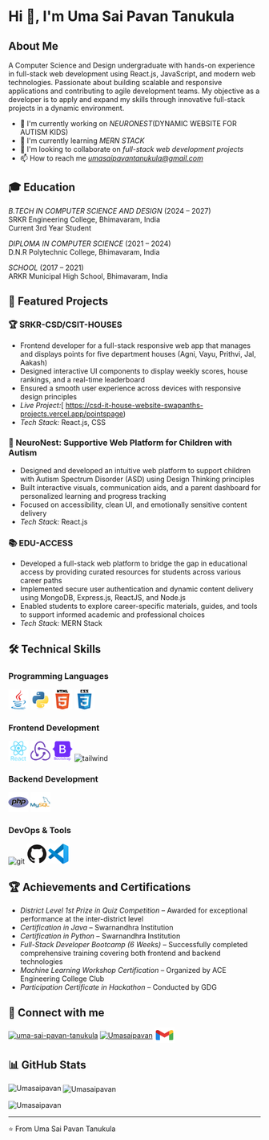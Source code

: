 # Hi 👋, I'm Uma Sai Pavan Tanukula

## About Me
A Computer Science and Design undergraduate with hands-on experience in full-stack web development using React.js, JavaScript, and modern web technologies. Passionate about building scalable and responsive applications and contributing to agile development teams. My objective as a developer is to apply and expand my skills through innovative full-stack projects in a dynamic environment.

- 🔭 I'm currently working on *NEURONEST*(DYNAMIC WEBSITE FOR AUTISM KIDS)
- 🌱 I'm currently learning *MERN STACK*
- 👯 I'm looking to collaborate on *full-stack web development projects*
- 📫 How to reach me *umasaipavantanukula@gmail.com*

## 🎓 Education

*B.TECH IN COMPUTER SCIENCE AND DESIGN* (2024 – 2027)  
SRKR Engineering College, Bhimavaram, India  
Current 3rd Year Student

*DIPLOMA IN COMPUTER SCIENCE* (2021 – 2024)  
D.N.R Polytechnic College, Bhimavaram, India

*SCHOOL* (2017 – 2021)  
ARKR Municipal High School, Bhimavaram, India

## 🚀 Featured Projects

### 🏆 SRKR-CSD/CSIT-HOUSES
- Frontend developer for a full-stack responsive web app that manages and displays points for five department houses (Agni, Vayu, Prithvi, Jal, Aakash)
- Designed interactive UI components to display weekly scores, house rankings, and a real-time leaderboard
- Ensured a smooth user experience across devices with responsive design principles
- *Live Project:*[ https://csd-it-house-website-swapanths-projects.vercel.app/pointspage)
- *Tech Stack:* React.js, CSS

### 🧠 NeuroNest: Supportive Web Platform for Children with Autism
- Designed and developed an intuitive web platform to support children with Autism Spectrum Disorder (ASD) using Design Thinking principles
- Built interactive visuals, communication aids, and a parent dashboard for personalized learning and progress tracking
- Focused on accessibility, clean UI, and emotionally sensitive content delivery
- *Tech Stack:* React.js



### 📚 EDU-ACCESS
- Developed a full-stack web platform to bridge the gap in educational access by providing curated resources for students across various career paths
- Implemented secure user authentication and dynamic content delivery using MongoDB, Express.js, ReactJS, and Node.js
- Enabled students to explore career-specific materials, guides, and tools to support informed academic and professional choices
- *Tech Stack:* MERN Stack

## 🛠 Technical Skills

### Programming Languages
<p align="left">
<img src="https://raw.githubusercontent.com/devicons/devicon/master/icons/java/java-original.svg" alt="java" width="40" height="40"/>
<img src="https://raw.githubusercontent.com/devicons/devicon/master/icons/python/python-original.svg" alt="python" width="40" height="40"/>
<img src="https://raw.githubusercontent.com/devicons/devicon/master/icons/html5/html5-original-wordmark.svg" alt="html5" width="40" height="40"/>
<img src="https://raw.githubusercontent.com/devicons/devicon/master/icons/css3/css3-original-wordmark.svg" alt="css3" width="40" height="40"/>
</p>

### Frontend Development
<p align="left">
<img src="https://raw.githubusercontent.com/devicons/devicon/master/icons/react/react-original-wordmark.svg" alt="react" width="40" height="40"/>
<img src="https://raw.githubusercontent.com/devicons/devicon/master/icons/redux/redux-original.svg" alt="redux" width="40" height="40"/>
<img src="https://raw.githubusercontent.com/devicons/devicon/master/icons/bootstrap/bootstrap-plain-wordmark.svg" alt="bootstrap" width="40" height="40"/>
<img src="https://www.vectorlogo.zone/logos/tailwindcss/tailwindcss-icon.svg" alt="tailwind" width="40" height="40"/>
</p>

### Backend Development
<p align="left">
<img src="https://raw.githubusercontent.com/devicons/devicon/master/icons/php/php-original.svg" alt="php" width="40" height="40"/>
<img src="https://raw.githubusercontent.com/devicons/devicon/master/icons/mysql/mysql-original-wordmark.svg" alt="mysql" width="40" height="40"/>
</p>

### DevOps & Tools
<p align="left">
<img src="https://www.vectorlogo.zone/logos/git-scm/git-scm-icon.svg" alt="git" width="40" height="40"/>
<img src="https://raw.githubusercontent.com/devicons/devicon/master/icons/github/github-original.svg" alt="github" width="40" height="40"/>
<img src="https://raw.githubusercontent.com/devicons/devicon/master/icons/vscode/vscode-original.svg" alt="vscode" width="40" height="40"/>
</p>

## 🏆 Achievements and Certifications

- *District Level 1st Prize in Quiz Competition* – Awarded for exceptional performance at the inter-district level
- *Certification in Java* – Swarnandhra Institution
- *Certification in Python* – Swarnandhra Institution
- *Full-Stack Developer Bootcamp (6 Weeks)* – Successfully completed comprehensive training covering both frontend and backend technologies
- *Machine Learning Workshop Certification* – Organized by ACE Engineering College Club
- *Participation Certificate in Hackathon* – Conducted by GDG

## 🤝 Connect with me
<p align="left">
<a href="https://linkedin.com/in/uma-sai-pavan-tanukula" target="blank"><img align="center" src="https://raw.githubusercontent.com/rahuldkjain/github-profile-readme-generator/master/src/images/icons/Social/linked-in-alt.svg" alt="uma-sai-pavan-tanukula" height="30" width="40" /></a>
<a href="https://github.com/Umasaipavan" target="blank"><img align="center" src="https://raw.githubusercontent.com/rahuldkjain/github-profile-readme-generator/master/src/images/icons/Social/github.svg" alt="Umasaipavan" height="30" width="40" /></a>
<a href="mailto:umasaipavantanukula@gmail.com" target="blank"><img align="center" src="https://raw.githubusercontent.com/rahuldkjain/github-profile-readme-generator/master/src/images/icons/Social/gmail.svg" alt="umasaipavantanukula@gmail.com" height="30" width="40" /></a>
</p>

## 📊 GitHub Stats
<p><img align="left" src="https://github-readme-stats.vercel.app/api/top-langs?username=Umasaipavan&show_icons=true&locale=en&layout=compact" alt="Umasaipavan" /></p>

<p>&nbsp;<img align="center" src="https://github-readme-stats.vercel.app/api?username=Umasaipavan&show_icons=true&locale=en" alt="Umasaipavan" /></p>

<p><img align="center" src="https://github-readme-streak-stats.herokuapp.com/?user=Umasaipavan&" alt="Umasaipavan" /></p>

---
⭐ From Uma Sai Pavan Tanukula
